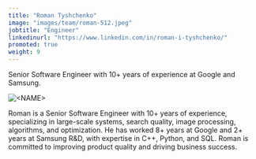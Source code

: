 ```yaml
---
title: "Roman Tyshchenko"
image: "images/team/roman-512.jpeg"
jobtitle: "Engineer"
linkedinurl: "https://www.linkedin.com/in/roman-i-tyshchenko/"
promoted: true
weight: 9
---
```


Senior Software Engineer with 10+ years of experience at Google and Samsung.

<img src="/images/team/roman-512.jpeg" alt="<NAME>" class="img-fluid rounded-circle" style="max-width: 200px;">

Roman is a Senior Software Engineer with 10+ years of experience, specializing in large-scale systems, search quality, image processing, algorithms, and optimization. He has worked 8+ years at Google and 2+ years at Samsung R&D, with expertise in C++, Python, and SQL. Roman is committed to improving product quality and driving business success.
